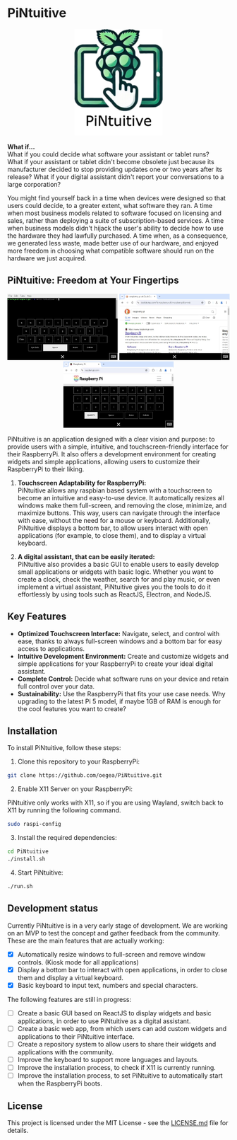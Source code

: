 # PiNtuitive

<center>
    <img src="./images/logo.png" alt="PiNtuitive" width="200"/>
</center>

**What if...**  
What if you could decide what software your assistant or tablet runs?  
What if your assistant or tablet didn't become obsolete just because its manufacturer decided to stop providing updates one or two years after its release?
What if your digital assistant didn't report your conversations to a large corporation?  

You might find yourself back in a time when devices were designed so that users could decide, to a greater extent, what software they ran. A time when most business models related to software focused on licensing and sales, rather than deploying a suite of subscription-based services. A time when business models didn't hijack the user's ability to decide how to use the hardware they had lawfully purchased. A time when, as a consequence, we generated less waste, made better use of our hardware, and enjoyed more freedom in choosing what compatible software should run on the hardware we just acquired.

## PiNtuitive: Freedom at Your Fingertips

<center>
    <a target = "_blank" href="./images/terminal.jpg"><img src="./images/terminal.jpg" alt="PiNtuitive" width="250"/></a>
    <a target = "_blank" href="./images/chromium.jpg"><img src="./images/chromium.jpg" alt="PiNtuitive" width="250"/></a>
    <a target = "_blank" href="./images/symbols.jpg"><img src="./images/symbols.jpg" alt="PiNtuitive" width="250"/></a>
</center>

PiNtuitive is an application designed with a clear vision and purpose: to provide users with a simple, intuitive, and touchscreen-friendly interface for their RaspberryPi. It also offers a development environment for creating widgets and simple applications, allowing users to customize their RaspberryPi to their liking.

1. **Touchscreen Adaptability for RaspberryPi:**  
   PiNtuitive allows any raspbian based system with a touchscreen to become an intuitive and easy-to-use device. It automatically resizes all windows make them full-screen, and removing the close, minimize, and maximize buttons. This way, users can navigate through the interface with ease, without the need for a mouse or keyboard. Additionally, PiNtuitive displays a bottom bar, to allow users interact with open applications (for example, to close them), and to display a virtual keyboard.

2. **A digital assistant, that can be easily iterated:**  
   PiNtuitive also provides a basic GUI to enable users to easily develop small applications or widgets with basic logic. Whether you want to create a clock, check the weather, search for and play music, or even implement a virtual assistant, PiNtuitive gives you the tools to do it effortlessly by using tools such as ReactJS, Electron, and NodeJS.

## Key Features

- **Optimized Touchscreen Interface:** Navigate, select, and control with ease, thanks to always full-screen windows and a bottom bar for easy access to applications.
- **Intuitive Development Environment:** Create and customize widgets and simple applications for your RaspberryPi to create your ideal digital assistant.
- **Complete Control:** Decide what software runs on your device and retain full control over your data.
- **Sustainability:** Use the RaspberryPi that fits your use case needs. Why upgrading to the latest Pi 5 model, if maybe 1GB of RAM is enough for the cool features you want to create?

## Installation

To install PiNtuitive, follow these steps:

1. Clone this repository to your RaspberryPi:

```bash
git clone https://github.com/oegea/PiNtuitive.git
```

2. Enable X11 Server on your RaspberryPi:

PiNtuitive only works with X11, so if you are using Wayland, switch back to X11 by running the following command.

```bash
sudo raspi-config
```

3. Install the required dependencies:

```bash
cd PiNtuitive
./install.sh
```

4. Start PiNtuitive:

```bash
./run.sh
```

## Development status

Currently PiNtuitive is in a very early stage of development. We are working on an MVP to test the concept and gather feedback from the community.
These are the main features that are actually working:

- [x] Automatically resize windows to full-screen and remove window controls. (Kiosk mode for all applications)
- [x] Display a bottom bar to interact with open applications, in order to close them and display a virtual keyboard.
- [x] Basic keyboard to input text, numbers and special characters.

The following features are still in progress:

- [ ] Create a basic GUI based on ReactJS to display widgets and basic applications, in order to use PiNtuitive as a digital assistant.
- [ ] Create a basic web app, from which users can add custom widgets and applications to their PiNtuitive interface.
- [ ] Create a repository system to allow users to share their widgets and applications with the community.
- [ ] Improve the keyboard to support more languages and layouts.
- [ ] Improve the installation process, to check if X11 is currently running.
- [ ] Improve the installation process, to set PiNtuitive to automatically start when the RaspberryPi boots.
 
## License

This project is licensed under the MIT License - see the [LICENSE.md](LICENSE.md) file for details.
